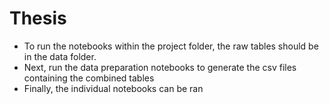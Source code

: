 # Thesis
- To run the notebooks within the project folder, the raw tables should be in the data folder.
- Next, run the data preparation notebooks to generate the csv files containing the combined tables
- Finally, the individual notebooks can be ran
